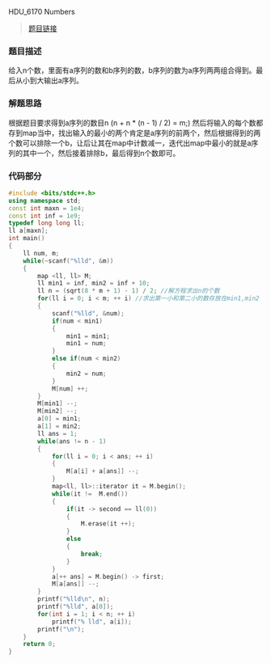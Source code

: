 HDU_6170 Numbers
<!--more-->
> [题目链接](http://acm.hdu.edu.cn/showproblem.php?pid=6168)

### 题目描述 ###
给入n个数，里面有a序列的数和b序列的数，b序列的数为a序列两两组合得到。最后从小到大输出a序列。
### 解题思路 ###
根据题目要求得到a序列的数目n (n + n * (n - 1) / 2) = m;)
然后将输入的每个数都存到map当中，找出输入的最小的两个肯定是a序列的前两个，然后根据得到的两个数可以排除一个b，让后让其在map中计数减一，迭代出map中最小的就是a序列的其中一个，然后接着排除b，最后得到n个数即可。
### 代码部分 ###
```cpp
#include <bits/stdc++.h>
using namespace std;
const int maxn = 1e4;
const int inf = 1e9;
typedef long long ll;
ll a[maxn];
int main()
{
    ll num, m;
    while(~scanf("%lld", &m))
    {
        map <ll, ll> M;
        ll min1 = inf, min2 = inf + 10;
        ll n = (sqrt(8 * m + 1) - 1) / 2; //解方程求出n的个数
        for(ll i = 0; i < m; ++ i) //求出第一小和第二小的数存放在min1,min2
        {
            scanf("%lld", &num);
            if(num < min1)
            {
                min1 = min1;
                min1 = num;
            }
            else if(num < min2)
            {
                min2 = num;
            }
            M[num] ++;
        }
        M[min1] --;
        M[min2] --;
        a[0] = min1;
        a[1] = min2;
        ll ans = 1;
        while(ans != n - 1)
        {
            for(ll i = 0; i < ans; ++ i)
            {
                M[a[i] + a[ans]] --;
            }
            map<ll, ll>::iterator it = M.begin();
            while(it !=  M.end())
            {
                if(it -> second == ll(0))
                {
                    M.erase(it ++);
                }
                else
                {
                    break;
                }
            }
            a[++ ans] = M.begin() -> first;
            M[a[ans]] --;
        }
        printf("%lld\n", n);
        printf("%lld", a[0]);
        for(int i = 1; i < n; ++ i)
            printf("% lld", a[i]);
        printf("\n");
    }
    return 0;
}

```
